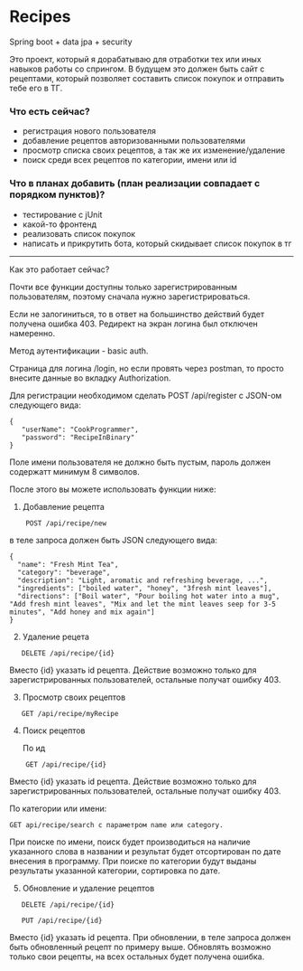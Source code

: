 # Recipes
 Spring boot + data jpa + security
 
 Это проект, который я дорабатываю для отработки тех или иных навыков работы со спрингом.
 В будущем это должен быть сайт с рецептами, который позволяет составить список покупок и отправить тебе его в ТГ.
 
 ### Что есть сейчас?
 - регистрация нового пользователя
 - добавление рецептов авторизованными пользователями
 - просмотр списка своих рецептов, а так же их изменение/удаление
 - поиск среди всех рецептов по категории, имени или id

### Что в планах добавить (план реализации совпадает с порядком пунктов)?
- тестирование с jUnit
- какой-то фронтенд
- реализовать список покупок
- написать и прикрутить бота, который скидывает список покупок в тг

____

Как это работает сейчас?

Почти все функции доступны только зарегистрированным пользователям, поэтому сначала нужно зарегистрироваться.


Если не залогиниться, то в ответ на большинство действий будет получена ошибка 403. Редирект на экран логина был отключен намеренно.

Метод аутентификации - basic auth.

Страница для логина /login, но если провять через postman, то просто внесите данные во вкладку Authorization.

Для регистрации необходимом сделать POST /api/register с JSON-ом следующего вида:
```
{
   "userName": "CookProgrammer",
   "password": "RecipeInBinary"
}
```
Поле имени пользователя не должно быть пустым, пароль должен содержатт минимум 8 символов.

 После этого вы можете использовать функции ниже:
 1. Добавление рецепта
```
    POST /api/recipe/new
```
   в теле запроса должен быть JSON следующего вида: 
 ```
 {
   "name": "Fresh Mint Tea",
   "category": "beverage",
   "description": "Light, aromatic and refreshing beverage, ...",
   "ingredients": ["boiled water", "honey", "3fresh mint leaves"],
   "directions": ["Boil water", "Pour boiling hot water into a mug", "Add fresh mint leaves", "Mix and let the mint leaves seep for 3-5 minutes", "Add honey and mix again"]
}
```

 2. Удаление рецета
 ```
    DELETE /api/recipe/{id}
 ```
 Вместо {id} указать id рецепта. Действие возможно только для зарегистрированных пользователей, остальные получат ошибку 403.
 
 3. Просмотр своих рецептов
 ```
    GET /api/recipe/myRecipe
 ```
 4. Поиск рецептов
 
     По ид
 ```
     GET /api/recipe/{id}
  ```
   Вместо {id} указать id рецепта. Действие возможно только для зарегистрированных пользователей, остальные получат ошибку 403.
  
   По категории или имени:
  
    GET api/recipe/search c параметром name или category.
     
   При поиске по имени, поиск будет производиться на наличие указанного слова в названии и результат будет отсортирован по дате внесения в программу.
   При поиске по категории будут выданы результаты указанной категории, сортировка по дате.
  
 5. Обновление и удаление рецептов
 ```
    DELETE /api/recipe/{id}
      
    PUT /api/recipe/{id}
 ```
   Вместо {id} указать id рецепта. При обновлении, в теле запроса должен быть обновленный рецепт по примеру выше.
   Обновлять возможно только свои рецепты, на всех остальных будет получена ошибка.
   
